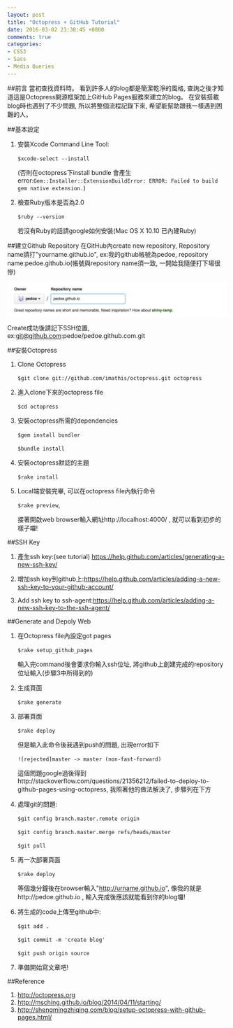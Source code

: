 ```yaml
---
layout: post
title: "Octopress + GitHub Tutorial"
date: 2016-03-02 23:38:45 +0800
comments: true
categories:
- CSS3
- Sass
- Media Queries
---
```


##前言
  當初查找資料時。 看到許多人的blog都是簡潔乾淨的風格, 查詢之後才知道這是Octopress開源框架加上GitHub Pages服務來建立的blog。 在安裝搭載blog時也遇到了不少問題, 所以將整個流程記錄下來, 希望能幫助跟我一樣遇到困難的人。


##基本設定
1. 安裝Xcode Command Line Tool:

   `$xcode-select --install`

   (否則在octopress下install bundle 會產生error:`Gem::Installer::ExtensionBuildError: ERROR: Failed to build gem native extension.`)

2. 檢查Ruby版本是否為2.0

   `$ruby --version`

   若沒有Ruby的話請google如何安裝(Mac OS X 10.10 已內建Ruby)



##建立Github Repository
在GitHub內create new repository, Repository name請打"yourname.github.io",
   ex:我的github帳號為pedoe, repository name:pedoe.github.io(帳號與repository name須一致, 一開始我隨便打下場很慘)
  
   ![Alt Text](/images/github_repository.png)
   
   Create成功後請記下SSH位置, ex:git@github.com:pedoe/pedoe.github.com.git
   


##安裝Octopress
1. Clone Octopress
   
   `$git clone git://github.com/imathis/octopress.git octopress`

2. 進入clone下來的octopress file
   
   `$cd octopress`

3. 安裝octopress所需的dependencies
   
   `$gem install bundler`
   
   `$bundle install`

4. 安裝octopress默認的主題

   `$rake install`

5. Local端安裝完畢, 可以在octopress file內執行命令
   
   `$rake preview`,
   
   接著開啟web browser輸入網址http://localhost:4000/ , 就可以看到初步的樣子囉!



##SSH Key 
1. 產生ssh key:(see tutorial) https://help.github.com/articles/generating-a-new-ssh-key/

2. 增加ssh key到github上:https://help.github.com/articles/adding-a-new-ssh-key-to-your-github-account/

3. Add ssh key to ssh-agent:https://help.github.com/articles/adding-a-new-ssh-key-to-the-ssh-agent/



##Generate and Depoly Web
1. 在Octopress file內設定got pages
   
   `$rake setup_github_pages`
   
   輸入完command後會要求你輸入ssh位址, 將github上創建完成的repository位址輸入(步驟3中所得到的)

2. 生成頁面
   
   `$rake generate`

3. 部署頁面

   `$rake deploy`

   但是輸入此命令後我遇到push的問題, 出現error如下

   `![rejected]master -> master (non-fast-forward)`

   這個問題google過後得到http://stackoverflow.com/questions/21356212/failed-to-deploy-to-github-pages-using-octopress, 我照著他的做法解決了, 步驟列在下方

4. 處理git的問題:

   `$git config branch.master.remote origin`
   
   `$git config branch.master.merge refs/heads/master`
   
   `$git pull`

5. 再一次部署頁面
  
   `$rake deploy`

   等個幾分鐘後在browser輸入"http://urname.github.io", 像我的就是http://pedoe.github.io , 輸入完成後應該就能看到你的blog囉!

6. 將生成的code上傳至github中:
   
   `$git add .`
   
   `$git commit -m 'create blog'`
   
   `$git push origin source`

7. 準備開始寫文章吧!



##Reference
1. http://octopress.org
2. http://msching.github.io/blog/2014/04/11/starting/
3. http://shengmingzhiqing.com/blog/setup-octopress-with-github-pages.html/



